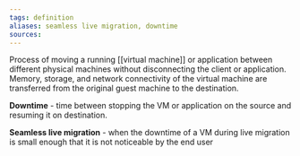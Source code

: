 ```yaml
---
tags: definition
aliases: seamless live migration, downtime
sources: 
---
```


Process of moving a running [[virtual machine]] or application between different physical machines without disconnecting the client or application. 
Memory, storage, and network connectivity of the virtual machine are transferred from the original guest machine to the destination. 

**Downtime** - time between stopping the VM or application on the source and resuming it on destination. 

**Seamless live migration** - when the downtime of a VM during live migration is small enough that it is not noticeable by the end user